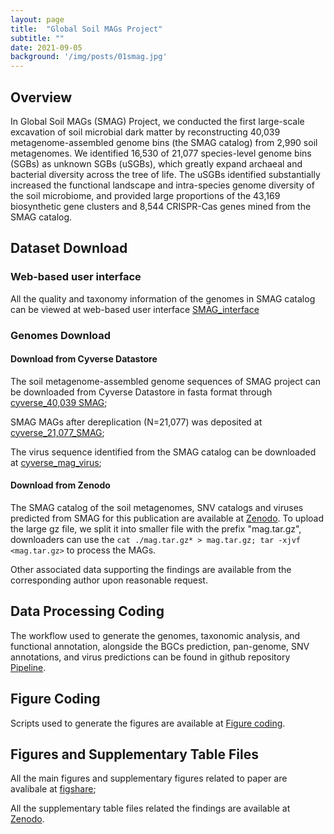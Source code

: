 ```yaml
---
layout: page
title:  "Global Soil MAGs Project"
subtitle: ""
date: 2021-09-05  
background: '/img/posts/01smag.jpg'
---
```


## Overview

In Global Soil MAGs (SMAG) Project, we conducted the first large-scale excavation of soil microbial dark matter by reconstructing 40,039 metagenome-assembled genome bins (the SMAG catalog) from 2,990 soil metagenomes. We identified 16,530 of 21,077 species-level genome bins (SGBs) as unknown SGBs (uSGBs), which greatly expand archaeal and bacterial diversity across the tree of life. The uSGBs identified substantially increased the functional landscape and intra-species genome diversity of the soil microbiome, and provided large proportions of the 43,169 biosynthetic gene clusters and 8,544 CRISPR-Cas genes mined from the SMAG catalog.

## Dataset Download

### Web-based user interface

All the quality and taxonomy information of the genomes in SMAG catalog can be viewed at web-based user interface [SMAG_interface]()

### Genomes Download

#### Download from Cyverse Datastore

The soil metagenome-assembled genome sequences of SMAG project can be downloaded from Cyverse Datastore in fasta format through [cyverse_40,039 SMAG](https://data.cyverse.org/dav-anon/iplant/home/lucyzju/Caiyu_SMAG_catalog_2023/MAG.tar.gz);

SMAG MAGs after dereplication (N=21,077) was deposited at [cyverse_21,077_SMAG](https://data.cyverse.org/dav-anon/iplant/home/lucyzju/Caiyu_SMAG_catalog_2023/MAGdrep.tar.gz);

The virus sequence identified from the SMAG catalog can be downloaded at [cyverse_mag_virus](https://data.cyverse.org/dav-anon/iplant/home/lucyzju/Caiyu_SMAG_catalog_2023/magvirus.fa);

#### Download from Zenodo

The SMAG catalog of the soil metagenomes, SNV catalogs and viruses predicted from SMAG for this publication are available at [Zenodo](https://doi.org/10.5281/zenodo.7941562). To upload the large gz file, we split it into smaller file with the prefix "mag.tar.gz",
downloaders can use the `cat ./mag.tar.gz* > mag.tar.gz; tar -xjvf <mag.tar.gz>` to process the MAGs.

Other associated data supporting the findings are available from the corresponding author upon reasonable request.

## Data Processing Coding

The workflow used to generate the genomes, taxonomic analysis, and functional annotation, alongside the BGCs prediction, pan-genome, SNV annotations, and virus predictions can be found in github repository [Pipeline](https://github.com/Caiyulu-818/SMAG/tree/main/Pipeline).

## Figure Coding

Scripts used to generate the figures are available at [Figure coding](https://github.com/Caiyulu-818/SMAG/tree/main/scripts).

## Figures and Supplementary Table Files 
All the main figures and supplementary figures related to paper are avalibale at [figshare](https://figshare.com/articles/figure/Soil_microbial_dark_matter_explored_from_genome-resolved_metagenomics/22126199);

All the supplementary table files related the findings are available at [Zenodo](https://doi.org/10.5281/zenodo.7941562).

